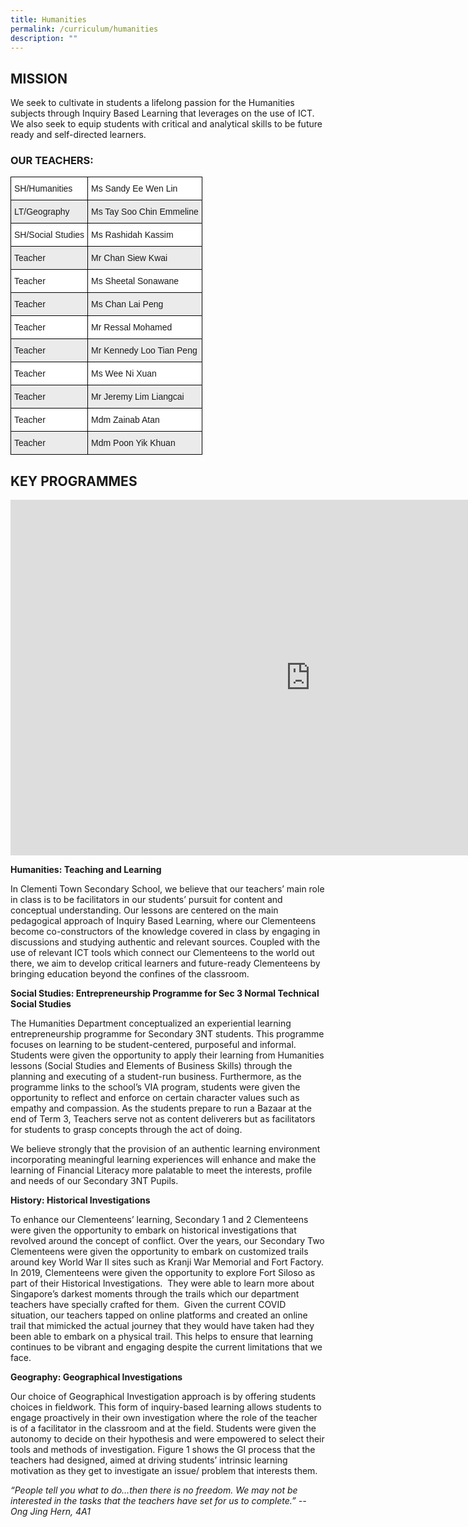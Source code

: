 ```yaml
---
title: Humanities
permalink: /curriculum/humanities
description: ""
---
```

MISSION
-------

  
We seek to cultivate in students a lifelong passion for the Humanities subjects through Inquiry Based Learning that leverages on the use of ICT. We also seek to equip students with critical and analytical skills to be future ready and self-directed learners.&nbsp;  

### OUR TEACHERS:

<style type="text/css">
.tg  {border-collapse:collapse;border-spacing:0;}
.tg td{border-color:black;border-style:solid;border-width:1px;font-family:Arial, sans-serif;font-size:14px;
  overflow:hidden;padding:10px 5px;word-break:normal;}
.tg th{border-color:black;border-style:solid;border-width:1px;font-family:Arial, sans-serif;font-size:14px;
  font-weight:normal;overflow:hidden;padding:10px 5px;word-break:normal;}
.tg .tg-3icd{background-color:#EBEBEB;text-align:left;vertical-align:top}
.tg .tg-ktyi{background-color:#FFF;text-align:left;vertical-align:top}
</style>
<table class="tg">
<thead>
  <tr>
    <th class="tg-ktyi"><span style="background-color:transparent">SH/Humanities</span></th>
    <th class="tg-ktyi"><span style="background-color:transparent">Ms Sandy Ee Wen Lin</span></th>
  </tr>
</thead>
<tbody>
  <tr>
    <td class="tg-3icd"><span style="background-color:transparent">LT/Geography</span></td>
    <td class="tg-3icd"><span style="background-color:transparent">Ms Tay Soo Chin Emmeline</span></td>
  </tr>
  <tr>
    <td class="tg-ktyi"><span style="background-color:transparent">SH/Social Studies</span></td>
    <td class="tg-ktyi"><span style="background-color:transparent">Ms Rashidah Kassim</span></td>
  </tr>
  <tr>
    <td class="tg-3icd"><span style="background-color:transparent">Teacher</span></td>
    <td class="tg-3icd"><span style="background-color:transparent">Mr Chan Siew Kwai</span></td>
  </tr>
  <tr>
    <td class="tg-ktyi"><span style="background-color:transparent">Teacher</span></td>
    <td class="tg-ktyi"><span style="background-color:transparent">Ms Sheetal Sonawane</span></td>
  </tr>
  <tr>
    <td class="tg-3icd"><span style="background-color:transparent">Teacher </span></td>
    <td class="tg-3icd"><span style="background-color:transparent">Ms Chan Lai Peng</span></td>
  </tr>
  <tr>
    <td class="tg-ktyi"><span style="background-color:transparent">Teacher</span></td>
    <td class="tg-ktyi"><span style="background-color:transparent">Mr Ressal Mohamed</span></td>
  </tr>
  <tr>
    <td class="tg-3icd"><span style="background-color:transparent">Teacher</span></td>
    <td class="tg-3icd"><span style="background-color:transparent">Mr Kennedy Loo Tian Peng</span></td>
  </tr>
  <tr>
    <td class="tg-ktyi"><span style="background-color:transparent">Teacher </span></td>
    <td class="tg-ktyi"><span style="background-color:transparent">Ms Wee Ni Xuan</span></td>
  </tr>
  <tr>
    <td class="tg-3icd"><span style="background-color:transparent">Teacher</span></td>
    <td class="tg-3icd"><span style="background-color:transparent">Mr Jeremy Lim Liangcai</span></td>
  </tr>
  <tr>
    <td class="tg-ktyi"><span style="background-color:transparent">Teacher</span></td>
    <td class="tg-ktyi"><span style="background-color:transparent">Mdm Zainab Atan</span></td>
  </tr>
  <tr>
    <td class="tg-3icd"><span style="background-color:transparent">Teacher</span></td>
    <td class="tg-3icd"><span style="background-color:transparent">Mdm Poon Yik Khuan</span></td>
  </tr>
</tbody>
</table>

KEY PROGRAMMES
--------------

<iframe allowfullscreen="true" height="569" width="960" frameborder="0" src="https://docs.google.com/presentation/d/e/2PACX-1vQMSab0IeLSt0-az8h0ltBJGsffiOLZk8C6hcbhBOGimpnqKr8b7XgVXSRLB380MjmzYiBl6XQ4jsK4/embed?start=true&amp;loop=true&amp;delayms=10000"></iframe>

**Humanities: Teaching and Learning**&nbsp;

In Clementi Town Secondary School, we believe that our teachers’ main role in class is to be facilitators in our students’ pursuit for content and conceptual understanding. Our lessons are centered on the main pedagogical approach of Inquiry Based Learning, where our Clementeens become co-constructors of the knowledge covered in class by engaging in discussions and studying authentic and relevant sources. Coupled with the use of relevant ICT tools which connect our Clementeens to the world out there, we aim to develop critical learners and future-ready Clementeens by bringing education beyond the confines of the classroom.

  

**Social Studies: Entrepreneurship Programme for Sec 3 Normal Technical Social Studies**&nbsp;

The Humanities Department conceptualized an experiential learning entrepreneurship programme for Secondary 3NT students. This programme focuses on learning to be student-centered, purposeful and informal. Students were given the opportunity to apply their learning from Humanities lessons (Social Studies and Elements of Business Skills) through the planning and executing of a student-run business. Furthermore, as the programme links to the school’s VIA program, students were given the opportunity to reflect and enforce on certain character values such as empathy and compassion. As the students prepare to run a Bazaar at the end of Term 3, Teachers serve not as content deliverers but as facilitators for students to grasp concepts through the act of doing.  
  
We believe strongly that the provision of an authentic learning environment incorporating meaningful learning experiences will enhance and make the learning of Financial Literacy more palatable to meet the interests, profile and needs of our Secondary 3NT Pupils.  
  

**History: Historical Investigations**  

To enhance our Clementeens’ learning, Secondary 1 and 2 Clementeens were given the opportunity to embark on historical investigations that revolved around the concept of conflict. Over the years, our Secondary Two Clementeens were given the opportunity to embark on customized trails around key World War II sites such as Kranji War Memorial and Fort Factory. In 2019, Clementeens were given the opportunity to explore Fort Siloso as part of their Historical Investigations.&nbsp; They were able to learn more about Singapore’s darkest moments through the trails which our department teachers have specially crafted for them.&nbsp; Given the current COVID situation, our teachers tapped on online platforms and created an online trail that mimicked the actual journey that they would have taken had they been able to embark on a physical trail. This helps to ensure that learning continues to be vibrant and engaging despite the current limitations that we face.&nbsp;  

  

**Geography: Geographical Investigations**

Our choice of Geographical Investigation approach is by offering students choices in fieldwork. This form of inquiry-based learning allows students to engage proactively in their own investigation where the role of the teacher is of a facilitator in the classroom and at the field. Students were given the autonomy to decide on their hypothesis and were empowered to select their tools and methods of investigation. Figure 1 shows the GI process that the teachers had designed, aimed at driving students’ intrinsic learning motivation as they get to investigate an issue/ problem that interests them.


_“People tell you what to do…then there is no freedom. We may not be interested in the tasks that the teachers have set for us to complete.” -- Ong Jing Hern, 4A1_

